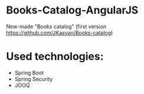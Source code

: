 # Books-Catalog-AngularJS
New-made "Books catalog" (first version https://github.com/JKasyan/Books-catalog)
# Used technologies:
 - Spring Boot
 - Spring Security
 - JOOQ


